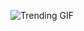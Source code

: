 
<!-- GIF_SECTION -->
![Trending GIF](https://media4.giphy.com/media/v1.Y2lkPThiYjIxNzcyd3FramJ5MDFsZWduNDc3NHp0ZGJndnp3bnJraHNkYnN5NHVvaGlveiZlcD12MV9naWZzX3NlYXJjaCZjdD1n/6Wnvo39hEt48TNQmWf/giphy.gif)
<!-- END_GIF_SECTION -->
